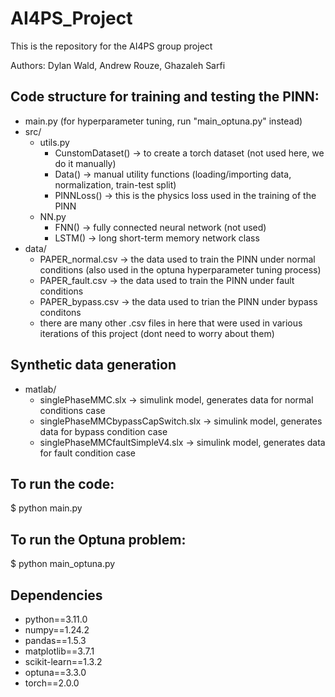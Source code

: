 # AI4PS_Project

This is the repository for the AI4PS group project

Authors: Dylan Wald, Andrew Rouze, Ghazaleh Sarfi

## Code structure for training and testing the PINN:
- main.py (for hyperparameter tuning, run "main_optuna.py" instead)
- src/
    - utils.py
        - CunstomDataset() -> to create a torch dataset (not used here, we do it manually)
        - Data() -> manual utility functions (loading/importing data, normalization, train-test split)
        - PINNLoss() -> this is the physics loss used in the training of the PINN
    - NN.py
        - FNN() -> fully connected neural network (not used)
        - LSTM() -> long short-term memory network class
- data/
    - PAPER_normal.csv -> the data used to train the PINN under normal conditions (also used in the optuna hyperparameter tuning process)
    - PAPER_fault.csv -> the data used to train the PINN under fault conditions
    - PAPER_bypass.csv -> the data used to trian the PINN under bypass conditons
    - there are many other .csv files in here that were used in various iterations of this project (dont need to worry about them)

## Synthetic data generation
- matlab/
    - singlePhaseMMC.slx -> simulink model, generates data for normal conditions case
    - singlePhaseMMCbypassCapSwitch.slx -> simulink model, generates data for bypass condition case
    - singlePhaseMMCfaultSimpleV4.slx -> simulink model, generates data for fault condition case


## To run the code: 
$ python main.py

## To run the Optuna problem: 
$ python main_optuna.py

## Dependencies
- python==3.11.0
- numpy==1.24.2
- pandas==1.5.3
- matplotlib==3.7.1
- scikit-learn==1.3.2
- optuna==3.3.0
- torch==2.0.0